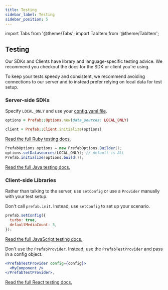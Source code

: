 ```yaml
---
title: Testing
sidebar_label: Testing
sidebar_position: 5
---
```

import Tabs from '@theme/Tabs';
import TabItem from '@theme/TabItem';

## Testing

Our SDKs and Clients have library and language-specific testing advice. We recommend you checkout the docs for the SDK or client you're using.

To keep your tests speedy and consistent, we recommend avoiding connections to our server and to instead prefer relying on local data for test setup.

### Server-side SDKs

Specify `LOCAL_ONLY` and use your [config.yaml file](/docs/explanations/bootstrapping).

<Tabs groupId="lang">
<TabItem value="ruby" label="Ruby">

```ruby
options = Prefab::Options.new(data_sources: LOCAL_ONLY)

client = Prefab::Client.initialize(options)
```

[Read the full Ruby testing docs.](/docs/ruby-sdk/ruby#testing)

</TabItem>
<TabItem value="java" label="Java">

```java
PrefabOptions options = new PrefabOptions.Builder();
options.setDatasources(LOCAL_ONLY); // default is ALL
Prefab.initialize(options.build());
```
[Read the full Java testing docs.](/docs/java-sdk/java#testing)

</TabItem>
</Tabs>

### Client-side Libraries

Rather than talking to the server, use `setConfig` or use a `Provider` manually with your test setup.

<Tabs groupId="lang">
<TabItem value="javascript" label="JavaScript">

Don't call `prefab.init`. Instead, use `setConfig` to set up your scenario.

```javascript
prefab.setConfig({
  turbo: true,
  defaultMediaCount: 3,
});
```
[Read the full JavaScript testing docs.](/docs/javascript#testing)

</TabItem>

<TabItem value="react" label="React">

Don't use the `PrefabProvider`. Instead, use the `PrefabTestProvider` and pass in a config object.

```jsx
<PrefabTestProvider config={config}>
  <MyComponent />
</PrefabTestProvider>,
```

[Read the full React testing docs.](/docs/react#testing)

</TabItem>
</Tabs>
